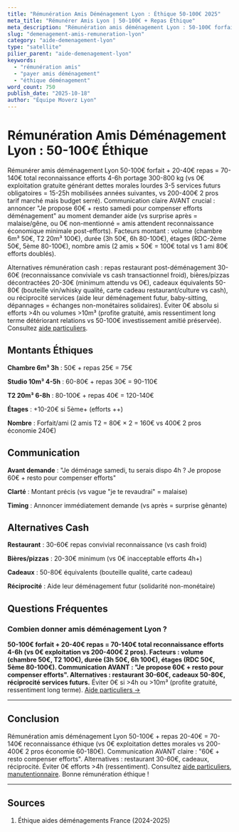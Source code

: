 ```yaml
---
title: "Rémunération Amis Déménagement Lyon : Éthique 50-100€ 2025"
meta_title: "Rémunérer Amis Lyon | 50-100€ + Repas Éthique"
meta_description: "Rémunération amis déménagement Lyon : 50-100€ forfait + 20-40€ repas = reconnaissance efforts 4-6h vs 0€ exploitation. Éthique, communication."
slug: "demenagement-amis-remuneration-lyon"
category: "aide-demenagement-lyon"
type: "satellite"
pilier_parent: "aide-demenagement-lyon"
keywords:
  - "rémunération amis"
  - "payer amis déménagement"
  - "éthique déménagement"
word_count: 750
publish_date: "2025-10-18"
author: "Équipe Moverz Lyon"
---
```


# Rémunération Amis Déménagement Lyon : 50-100€ Éthique

Rémunérer amis déménagement Lyon 50-100€ forfait + 20-40€ repas = 70-140€ total reconnaissance efforts 4-6h portage 300-800 kg (vs 0€ exploitation gratuite générant dettes morales lourdes 3-5 services futurs obligatoires = 15-25h mobilisées années suivantes, vs 200-400€ 2 pros tarif marché mais budget serré). Communication claire AVANT crucial : annoncer "Je propose 60€ + resto samedi pour compenser efforts déménagement" au moment demander aide (vs surprise après = malaise/gêne, ou 0€ non-mentionné = amis attendent reconnaissance économique minimale post-efforts). Facteurs montant : volume (chambre 6m³ 50€, T2 20m³ 100€), durée (3h 50€, 6h 80-100€), étages (RDC-2ème 50€, 5ème 80-100€), nombre amis (2 amis × 50€ = 100€ total vs 1 ami 80€ efforts doublés).

Alternatives rémunération cash : repas restaurant post-déménagement 30-60€ (reconnaissance conviviale vs cash transactionnel froid), bières/pizzas décontractées 20-30€ (minimum attendu vs 0€), cadeaux équivalents 50-80€ (bouteille vin/whisky qualité, carte cadeau restaurant/culture vs cash), ou réciprocité services (aide leur déménagement futur, baby-sitting, dépannages = échanges non-monétaires solidaires). Éviter 0€ absolu si efforts >4h ou volumes >10m³ (profite gratuité, amis ressentiment long terme détériorant relations vs 50-100€ investissement amitié préservée). Consultez [aide particuliers](/blog/aide-demenagement-lyon/aide-demenagement-entre-particuliers-lyon).

## Montants Éthiques

**Chambre 6m³ 3h** : 50€ + repas 25€ = 75€

**Studio 10m³ 4-5h** : 60-80€ + repas 30€ = 90-110€

**T2 20m³ 6-8h** : 80-100€ + repas 40€ = 120-140€

**Étages** : +10-20€ si 5ème+ (efforts ++)

**Nombre** : Forfait/ami (2 amis T2 = 80€ × 2 = 160€ vs 400€ 2 pros économie 240€)

## Communication

**Avant demande** : "Je déménage samedi, tu serais dispo 4h ? Je propose 60€ + resto pour compenser efforts"

**Clarté** : Montant précis (vs vague "je te revaudrai" = malaise)

**Timing** : Annoncer immédiatement demande (vs après = surprise gênante)

## Alternatives Cash

**Restaurant** : 30-60€ repas convivial reconnaissance (vs cash froid)

**Bières/pizzas** : 20-30€ minimum (vs 0€ inacceptable efforts 4h+)

**Cadeaux** : 50-80€ équivalents (bouteille qualité, carte cadeau)

**Réciprocité** : Aide leur déménagement futur (solidarité non-monétaire)

## Questions Fréquentes

### Combien donner amis déménagement Lyon ?

**50-100€ forfait + 20-40€ repas = 70-140€ total reconnaissance efforts 4-6h (vs 0€ exploitation vs 200-400€ 2 pros). Facteurs : volume (chambre 50€, T2 100€), durée (3h 50€, 6h 100€), étages (RDC 50€, 5ème 80-100€). Communication AVANT : "Je propose 60€ + resto pour compenser efforts". Alternatives : restaurant 30-60€, cadeaux 50-80€, réciprocité services futurs.** Éviter 0€ si >4h ou >10m³ (profite gratuité, ressentiment long terme). [Aide particuliers →](/blog/aide-demenagement-lyon/aide-demenagement-entre-particuliers-lyon)

---

## Conclusion

Rémunération amis déménagement Lyon 50-100€ + repas 20-40€ = 70-140€ reconnaissance éthique (vs 0€ exploitation dettes morales vs 200-400€ 2 pros économie 60-180€). Communication AVANT claire : "60€ + resto compenser efforts". Alternatives : restaurant 30-60€, cadeaux, réciprocité. Éviter 0€ efforts >4h (ressentiment). Consultez [aide particuliers](/blog/aide-demenagement-lyon/aide-demenagement-entre-particuliers-lyon), [manutentionnaire](/blog/aide-demenagement-lyon/manutentionnaire-demenagement-lyon). Bonne rémunération éthique !

---

## Sources

1. Éthique aides déménagements France (2024-2025)


